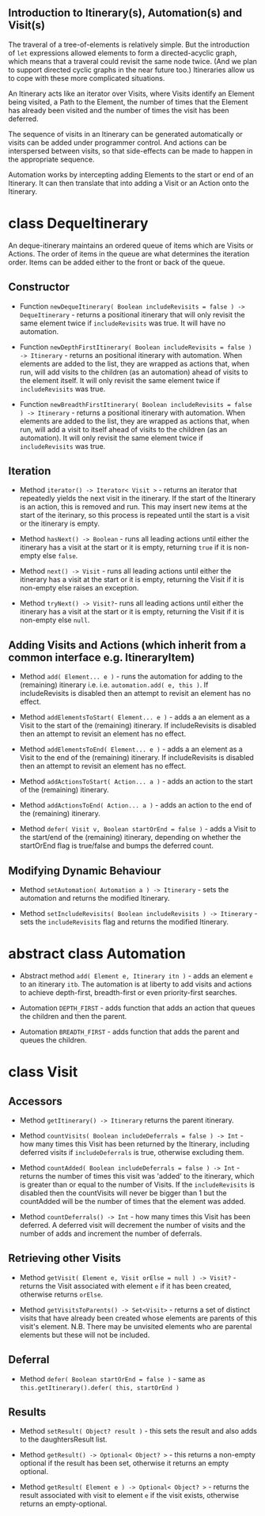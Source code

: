 ## Introduction to Itinerary(s), Automation(s) and Visit(s)

The traveral of a tree-of-elements is relatively simple. But the introduction of 
`let` expressions allowed elements to form a directed-acyclic graph, which means
that a traveral could revisit the same node twice. (And we plan to support directed
cyclic graphs in the near future too.) Itineraries allow us to cope with these
more complicated situations.

An Itinerary acts like an iterator over Visits, where Visits identify an Element
being visited, a Path to the Element, the number of times that the Element has 
already been visited and the number of times the visit has been deferred. 

The sequence of visits in an Itinerary can be generated automatically or visits
can be added under programmer control. And actions can be interspersed between 
visits, so that side-effects can be made to happen in the appropriate sequence.

Automation works by intercepting adding Elements to the start or end of an 
Itinerary. It can then translate that into adding a Visit or an Action onto
the Itinerary.

# class DequeItinerary
An deque-itinerary maintains an ordered queue of items which are Visits or Actions. The
order of items in the queue are what determines the iteration order. Items can be
added either to the front or back of the queue.

## Constructor

* Function ```newDequeItinerary( Boolean includeRevisits = false ) -> DequeItinerary``` - returns a positional itinerary that will only revisit the same element twice if `includeRevisits` was true. It will have no automation.

* Function ```newDepthFirstItinerary( Boolean includeRevisits = false ) -> Itinerary``` - returns an  positional itinerary with automation. When elements are added to the list, they are wrapped as actions that, when run, will add visits to the children (as an automation) ahead of visits to the element itself. It will only revisit the same element twice if `includeRevisits` was true.

* Function ```newBreadthFirstItinerary( Boolean includeRevisits = false ) -> Itinerary``` - returns a positional itinerary with automation. When elements are added to the list, they are wrapped as actions that, when run, will add a visit to itself ahead of visits to the children (as an automation). It will only revisit the same element twice if `includeRevisits` was true.

## Iteration

* Method ```iterator() -> Iterator< Visit >``` - returns an iterator that repeatedly yields the next visit in the itinerary. If the start of the Itinerary is an action, this is removed and run. This may insert new items at the start of the iterinary, so this process is repeated until the start is a visit or the itinerary is empty. 

* Method ```hasNext() -> Boolean``` - runs all leading actions until either the itinerary has a visit at the start or it is empty, returning `true` if it is non-empty else `false`.

* Method ```next() -> Visit``` - runs all leading actions until either the itinerary has a visit at the start or it is empty, returning the Visit if it is non-empty else raises an exception.

* Method ```tryNext() -> Visit?```- runs all leading actions until either the itinerary has a visit at the start or it is empty, returning the Visit if it is non-empty else `null`.

## Adding Visits and Actions (which inherit from a common interface e.g. ItineraryItem)

* Method ```add( Element... e )``` - runs the automation for adding to the (remaining) itinerary i.e. i.e. `automation.add( e, this )`. If includeRevisits is disabled then an attempt to revisit an element has no effect.

* Method ```addElementsToStart( Element... e )``` - adds a an element as a Visit to the start of the (remaining) itinerary. If includeRevisits is disabled then an attempt to revisit an element has no effect.

* Method ```addElementsToEnd( Element... e )``` - adds a an element as a Visit to the end of the (remaining) itinerary. If includeRevisits is disabled then an attempt to revisit an element has no effect.

* Method ```addActionsToStart( Action... a )``` - adds an action to the start of the (remaining) itinerary. 

* Method ```addActionsToEnd( Action... a )``` - adds an action to the end of the (remaining) itinerary.

* Method ```defer( Visit v, Boolean startOrEnd = false )``` - adds a Visit to the start/end of the (remaining) itinerary, depending on whether the startOrEnd flag is true/false and bumps the deferred count. 

## Modifying Dynamic Behaviour

* Method ```setAutomation( Automation a ) -> Itinerary``` - sets the automation and returns the modified Itinerary.

* Method ```setIncludeRevisits( Boolean includeRevisits ) -> Itinerary``` - sets the `includeRevisits` flag and returns the modified Itinerary.


# abstract class Automation

* Abstract method ```add( Element e, Itinerary itn )``` - adds an element `e` to an itinerary `itb`. The automation is at liberty to add visits and actions to achieve depth-first, breadth-first or even priority-first searches. 

* Automation ```DEPTH_FIRST``` - adds function that adds an action that queues the children and then the parent.
* Automation ```BREADTH_FIRST``` - adds function that adds the parent and queues the children. 

# class Visit

## Accessors

* Method ```getItinerary() -> Itinerary``` returns the parent itinerary.

* Method ```countVisits( Boolean includeDeferrals = false ) -> Int``` - how many times this Visit has been returned by the Itinerary, including deferred visits if `includeDeferrals` is true, otherwise excluding them.

* Method ```countAdded( Boolean includeDeferrals = false ) -> Int``` - returns the number of times this visit was 'added' to the itinerary, which is greater than or equal to the number of Visits. If the `includeRevisits` is disabled then the countVisits will never be bigger than 1 but the countAdded will be the number of times that the element was added.

* Method ```countDeferrals() -> Int``` - how many times this Visit has been deferred. A deferred visit will decrement the number of visits and the number of adds and increment the number of deferrals.

## Retrieving other Visits

* Method ```getVisit( Element e, Visit orElse = null ) -> Visit?``` - returns the Visit associated with element `e` if it has been created, otherwise returns `orElse`.

* Method ```getVisitsToParents() -> Set<Visit>``` - returns a set of distinct visits that have already been created whose elements are parents of this visit's element. N.B. There may be unvisited elements who are parental elements but these will not be included.

## Deferral

* Method ```defer( Boolean startOrEnd = false )``` - same as `this.getItinerary().defer( this, startOrEnd )`

## Results

* Method ```setResult( Object? result )``` - this sets the result and also adds to the daughtersResult list.

* Method ```getResult() -> Optional< Object? >``` - this returns a non-empty optional if the result has been set, otherwise it returns an empty optional.

* Method ```getResult( Element e ) -> Optional< Object? >``` - returns the result associated with visit to element `e` if the visit exists, otherwise returns an empty-optional.

